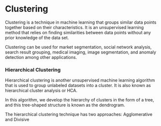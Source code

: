 # Clustering
Clustering is a technique in machine learning that groups similar data points together based on their characteristics. It is an unsupervised learning method that relies on finding similarities between data points without any prior knowledge of the data set. 

Clustering can be used for market segmentation, social network analysis, search result grouping, medical imaging, image segmentation, and anomaly detection among other applications.

### Hierarchical Clustering

Hierarchical clustering is another unsupervised machine learning algorithm that is used to group unlabeled datasets into a cluster. It is also known as hierarchical cluster analysis or HCA. 

In this algorithm, we develop the hierarchy of clusters in the form of a tree, and this tree-shaped structure is known as the dendrogram. 

The hierarchical clustering technique has two approaches: 
Agglomerative and Divisive

